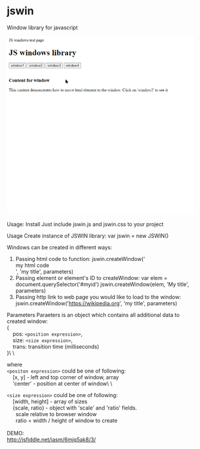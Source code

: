# jswin
Window library for javascript

![](demo.gif)


Usage:
Install
Just include jswin.js and jswin.css to your project

Usage
Create instance of JSWIN library:
var jswin = new JSWIN()

Windows can be created in different ways:
1. Passing html code to function:
jswin.createWindow('<div>my html code</div>', 'my title', parameters)
2. Passing element or element's ID to createWindow:
var elem = document.querySelector('#myid')
jswin.createWindow(elem, 'My title', parameters)
3. Passing http link to web page you would like to load to the window:
jswin.createWindow('https://wikipedia.org', 'my title', parameters)

Parameters
Paraeters is an object which contains all additional data to created window:\
{\
&nbsp;&nbsp;&nbsp;&nbsp;pos: `<position expression>`,\
&nbsp;&nbsp;&nbsp;&nbsp;size: `<size expression>`,\
&nbsp;&nbsp;&nbsp;&nbsp;trans: transition time (milliseconds)\
}\ \

where\
`<positon expression>` could be one of following:\
&nbsp;&nbsp;&nbsp;&nbsp;[x, y] - left and top corner of window, array\
&nbsp;&nbsp;&nbsp;&nbsp;'center' - position at center of window\ \

`<size expression>` could be one of following:\
&nbsp;&nbsp;&nbsp;&nbsp;[width, height] - array of sizes\
&nbsp;&nbsp;&nbsp;&nbsp;{scale, ratio} - object with 'scale' and 'ratio' fields. \
&nbsp;&nbsp;&nbsp;&nbsp;&nbsp;&nbsp;scale relative to browser window \
&nbsp;&nbsp;&nbsp;&nbsp;&nbsp;&nbsp;ratio = width / height of window to create\
\
DEMO:\
http://jsfiddle.net/iasm/6mjq5ak8/3/

